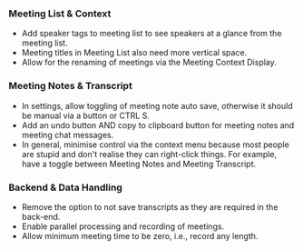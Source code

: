 ### Meeting List & Context
- Add speaker tags to meeting list to see speakers at a glance from the meeting list.
- Meeting titles in Meeting List also need more vertical space.
- Allow for the renaming of meetings via the Meeting Context Display.

### Meeting Notes & Transcript
- In settings, allow toggling of meeting note auto save, otherwise it should be manual via a button or CTRL S.
- Add an undo button AND copy to clipboard button for meeting notes and meeting chat messages.
- In general, minimise control via the context menu because most people are stupid and don't realise they can right-click things. For example, have a toggle between Meeting Notes and Meeting Transcript.

### Backend & Data Handling
- Remove the option to not save transcripts as they are required in the back-end.
- Enable parallel processing and recording of meetings.
- Allow minimum meeting time to be zero, i.e., record any length.